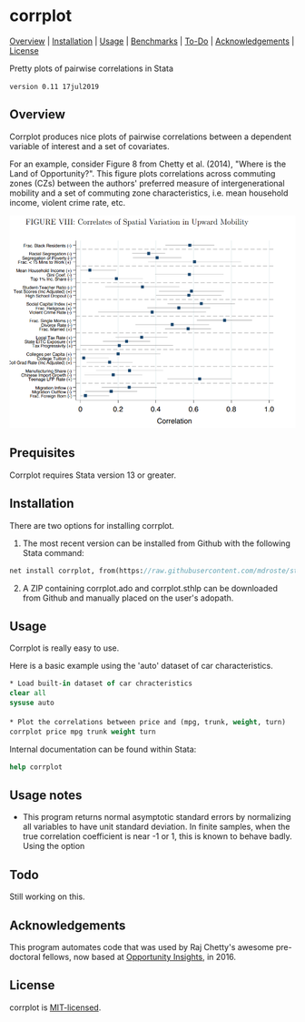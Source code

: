 
corrplot
=================================

[Overview](#overview)
| [Installation](#installation)
| [Usage](#usage)
| [Benchmarks](#benchmarks)
| [To-Do](#todo)
| [Acknowledgements](#acknowledgements)
| [License](#license)

Pretty plots of pairwise correlations in Stata

`version 0.11 17jul2019`


Overview
---------------------------------

Corrplot produces nice plots of pairwise correlations between a dependent variable of interest and a set of covariates.

For an example, consider Figure 8 from Chetty et al. (2014), "Where is the Land of Opportunity?". This figure plots correlations across commuting zones (CZs) between the authors' preferred measure of intergenerational mobility and a set of commuting zone characteristics, i.e. mean household income, violent crime rate, etc.

![corrplot demo](figs/chetty2014_fig8.png "corrplot demo")



Prequisites
---------------------------------

Corrplot requires Stata version 13 or greater.


Installation
---------------------------------

There are two options for installing corrplot.

1. The most recent version can be installed from Github with the following Stata command:

```stata
net install corrplot, from(https://raw.githubusercontent.com/mdroste/stata-corrplot/master/) replace force
```

2. A ZIP containing corrplot.ado and corrplot.sthlp can be downloaded from Github and manually placed on the user's adopath.


Usage
---------------------------------

Corrplot is really easy to use.

Here is a basic example using the 'auto' dataset of car characteristics.

```stata
* Load built-in dataset of car chracteristics
clear all
sysuse auto

* Plot the correlations between price and (mpg, trunk, weight, turn)
corrplot price mpg trunk weight turn
```

Internal documentation can be found within Stata:
```stata
help corrplot
```



Usage notes
---------------------------------

- This program returns normal asymptotic standard errors by normalizing all variables to have unit standard deviation. In finite samples, when the true correlation coefficient is near -1 or 1, this is known to behave badly. Using the option 
  
Todo
---------------------------------

Still working on this.


Acknowledgements
---------------------------------

This program automates code that was used by Raj Chetty's awesome pre-doctoral fellows, now based at [Opportunity Insights](http://www.opportunityinsights.org), in 2016.


License
---------------------------------

corrplot is [MIT-licensed](https://github.com/mdroste/stata-corrplot/blob/master/LICENSE).
